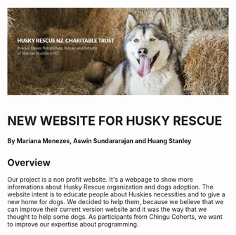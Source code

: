 [cover]: cover.jpg "Cover"

![alt text][cover]

NEW WEBSITE FOR HUSKY RESCUE
============================

#### By Mariana Menezes, Aswin Sundararajan and Huang Stanley

## Overview

Our project is a non profit website.
It's a webpage to show more informations about Husky Rescue
organization and dogs adoption. The website intent is to
educate people about Huskies necessities and to give a new
home for dogs.  We decided to help them, because we believe
that we can improve their current version website and it was
the way that we thought to help some dogs. As participants from
Chingu Cohorts, we want to improve our expertise about programming.